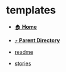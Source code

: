 # templates
- [:house: **Home**](/README)
- [:arrow_heading_up: **Parent Directory**](/docs/backlog/_index.md)

- [readme](readme.md)
- [stories](stories.md)
